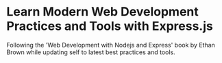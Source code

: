 # Learn Modern Web Development Practices and Tools with Express.js
Following the 'Web Development with Nodejs and Express' book by Ethan Brown while updating self to latest best practices and tools.

